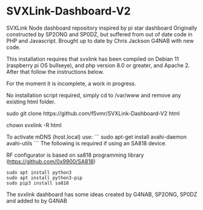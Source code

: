 # SVXLink-Dashboard-V2
SVXLink Node dashboard repository inspired by pi star dashboard
Originally constructed by SP2ONG and SP0DZ, but suffered from out of date code in PHP and Javascript.
Brought up to date by Chris Jackson G4NAB with new code.

This installation requires that svxlink has been compiled on Debian 11 (raspberry pi OS bullseye), and php version 8.0 or greater, and Apache 2. After that follow the instructions below.

For the moment it is incomplete, a work in progress.


No installation script required, simply cd to /var/www and remove any existing html folder.
<p>
 sudo git clone https://github.com/f5vmr/SVXLink-Dashboard-V2 html
<p>chown svxlink -R html

<p>
To activate mDNS (host.local) use:
```
 sudo apt-get install avahi-daemon avahi-utils
```
The following is required if using an SA818 device.

RF configurator is based on sa818 programming library (https://github.com/0x9900/SA818)
```
sudo apt install python3
sudo apt install python3-pip
sudo pip3 install sa818
```


The svxlink dashboard has some ideas created by G4NAB, SP2ONG, SP0DZ
and added to by G4NAB
